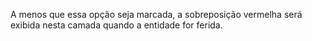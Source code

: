 A menos que essa opção seja marcada, a sobreposição vermelha será exibida nesta camada quando a entidade for ferida.
